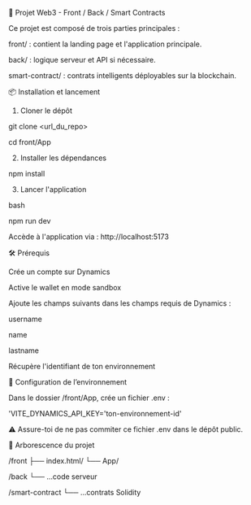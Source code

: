 🚀 Projet Web3 - Front / Back / Smart Contracts


Ce projet est composé de trois parties principales :

front/ : contient la landing page et l'application principale.

back/ : logique serveur et API si nécessaire.

smart-contract/ : contrats intelligents déployables sur la blockchain.

📦 Installation et lancement
1. Cloner le dépôt




git clone <url_du_repo>


cd front/App



2. Installer les dépendances




npm install


3. Lancer l'application


bash


npm run dev


Accède à l'application via : http://localhost:5173



🛠️ Prérequis


Crée un compte sur Dynamics



Active le wallet en mode sandbox



Ajoute les champs suivants dans les champs requis de Dynamics :



username

name

lastname



Récupère l'identifiant de ton environnement



🔐 Configuration de l’environnement


Dans le dossier /front/App, crée un fichier .env :


'VITE_DYNAMICS_API_KEY='ton-environnement-id'


⚠️ Assure-toi de ne pas commiter ce fichier .env dans le dépôt public.

📁 Arborescence du projet



/front
  ├── index.html/
  └── App/

/back
  └── ...code serveur

/smart-contract
  └── ...contrats Solidity